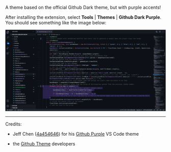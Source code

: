 ﻿A theme based on the official Github Dark theme, but with purple accents!
               
After installing the extension, select **Tools** | **Themes** | **Github Dark Purple**.
You should see something like the image below:

![Csharp](.art/csharp.png)

---

Credits:
- Jeff Chen ([4a454646](https://github.com/4a454646))
for his [Github Purple](https://marketplace.visualstudio.com/items?itemName=4a454646.github-purple)
VS Code theme

- the [Github Theme](https://marketplace.visualstudio.com/items?itemName=GitHub.github-vscode-theme)
developers
